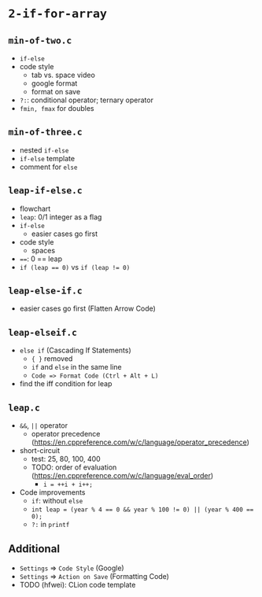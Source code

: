 # `2-if-for-array`

## `min-of-two.c`

- `if-else`
- code style
  - tab vs. space video
  - google format
  - format on save
- `?:`: conditional operator; ternary operator
- `fmin, fmax` for doubles

## `min-of-three.c`

- nested `if-else`
- `if-else` template
- comment for `else`

## `leap-if-else.c`

- flowchart
- `leap`: 0/1 integer as a flag
- `if-else`
  - easier cases go first
- code style
  - spaces
- `==`: 0 == leap
- `if (leap == 0)` vs `if (leap != 0)`

## `leap-else-if.c`

- easier cases go first (Flatten Arrow Code)

## `leap-elseif.c`

- `else if` (Cascading If Statements)
  - `{ }` removed
  - `if` and `else` in the same line
  - `Code => Format Code (Ctrl + Alt + L)`
- find the iff condition for leap

## `leap.c`

- `&&`, `||` operator
  - operator precedence (https://en.cppreference.com/w/c/language/operator_precedence)
- short-circuit
  - test: 25, 80, 100, 400
  - TODO: order of evaluation (https://en.cppreference.com/w/c/language/eval_order)
    - `i = ++i + i++;`
- Code improvements
  - `if`: without `else`
  - `int leap = (year % 4 == 0 && year % 100 != 0) || (year % 400 == 0);`
  - `?:` in `printf`
 
## Additional
- `Settings` => `Code Style` (Google)
- `Settings` => `Action on Save` (Formatting Code)
- TODO (hfwei): CLion code template